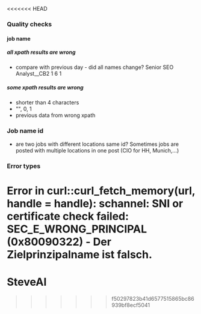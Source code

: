 <<<<<<< HEAD


### Quality checks
#### job name 

##### all xpath results are wrong
- compare with previous day - did all names change?
Senior SEO Analyst__CB2	 1   6  1   

##### some xpath results are wrong
- shorter than 4 characters
- "", 0, 1
- previous data from wrong xpath


### Job name id

- are two jobs with different locations same id?
Sometimes jobs are posted with multiple locations in one post (CIO for HH, Munich,...)



### Error types

Error in curl::curl_fetch_memory(url, handle = handle): schannel: SNI or certificate check failed: SEC_E_WRONG_PRINCIPAL (0x80090322) - Der Zielprinzipalname ist falsch.
=======
# SteveAI
>>>>>>> f50297823b41d6577515865bc86939bf8ecf5041

